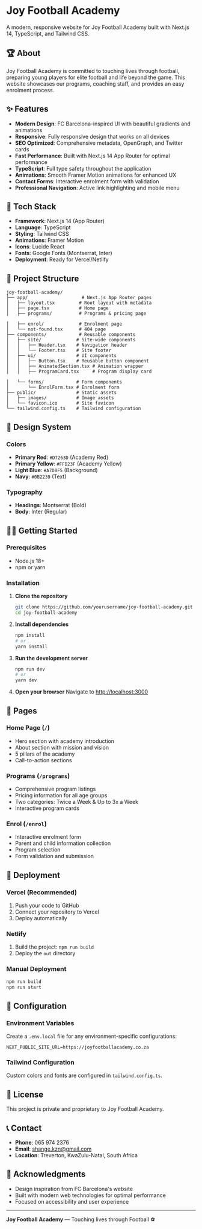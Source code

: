 # Joy Football Academy

A modern, responsive website for Joy Football Academy built with Next.js 14, TypeScript, and Tailwind CSS.

## 🏆 About

Joy Football Academy is committed to touching lives through football, preparing young players for elite football and life beyond the game. This website showcases our programs, coaching staff, and provides an easy enrolment process.

## ✨ Features

- **Modern Design**: FC Barcelona-inspired UI with beautiful gradients and animations
- **Responsive**: Fully responsive design that works on all devices
- **SEO Optimized**: Comprehensive metadata, OpenGraph, and Twitter cards
- **Fast Performance**: Built with Next.js 14 App Router for optimal performance
- **TypeScript**: Full type safety throughout the application
- **Animations**: Smooth Framer Motion animations for enhanced UX
- **Contact Forms**: Interactive enrolment form with validation
- **Professional Navigation**: Active link highlighting and mobile menu

## 🚀 Tech Stack

- **Framework**: Next.js 14 (App Router)
- **Language**: TypeScript
- **Styling**: Tailwind CSS
- **Animations**: Framer Motion
- **Icons**: Lucide React
- **Fonts**: Google Fonts (Montserrat, Inter)
- **Deployment**: Ready for Vercel/Netlify

## 📁 Project Structure

```
joy-football-academy/
├── app/                    # Next.js App Router pages
│   ├── layout.tsx         # Root layout with metadata
│   ├── page.tsx           # Home page
│   ├── programs/          # Programs & pricing page

│   ├── enrol/             # Enrolment page
│   └── not-found.tsx      # 404 page
├── components/            # Reusable components
│   ├── site/             # Site-wide components
│   │   ├── Header.tsx    # Navigation header
│   │   └── Footer.tsx    # Site footer
│   ├── ui/               # UI components
│   │   ├── Button.tsx    # Reusable button component
│   │   ├── AnimatedSection.tsx # Animation wrapper
│   │   ├── ProgramCard.tsx     # Program display card

│   └── forms/            # Form components
│       └── EnrolForm.tsx # Enrolment form
├── public/               # Static assets
│   ├── images/           # Image assets
│   └── favicon.ico       # Site favicon
└── tailwind.config.ts    # Tailwind configuration
```

## 🎨 Design System

### Colors
- **Primary Red**: `#D7263D` (Academy Red)
- **Primary Yellow**: `#FFD23F` (Academy Yellow)
- **Light Blue**: `#A7D8F5` (Background)
- **Navy**: `#0B2239` (Text)

### Typography
- **Headings**: Montserrat (Bold)
- **Body**: Inter (Regular)

## 🏃‍♂️ Getting Started

### Prerequisites
- Node.js 18+ 
- npm or yarn

### Installation

1. **Clone the repository**
   ```bash
   git clone https://github.com/yourusername/joy-football-academy.git
   cd joy-football-academy
   ```

2. **Install dependencies**
   ```bash
   npm install
   # or
   yarn install
   ```

3. **Run the development server**
   ```bash
   npm run dev
   # or
   yarn dev
   ```

4. **Open your browser**
   Navigate to [http://localhost:3000](http://localhost:3000)

## 📱 Pages

### Home Page (`/`)
- Hero section with academy introduction
- About section with mission and vision
- 5 pillars of the academy
- Call-to-action sections

### Programs (`/programs`)
- Comprehensive program listings
- Pricing information for all age groups
- Two categories: Twice a Week & Up to 3x a Week
- Interactive program cards



### Enrol (`/enrol`)
- Interactive enrolment form
- Parent and child information collection
- Program selection
- Form validation and submission

## 🚀 Deployment

### Vercel (Recommended)
1. Push your code to GitHub
2. Connect your repository to Vercel
3. Deploy automatically

### Netlify
1. Build the project: `npm run build`
2. Deploy the `out` directory

### Manual Deployment
```bash
npm run build
npm run start
```

## 🔧 Configuration

### Environment Variables
Create a `.env.local` file for any environment-specific configurations:

```env
NEXT_PUBLIC_SITE_URL=https://joyfootballacademy.co.za
```

### Tailwind Configuration
Custom colors and fonts are configured in `tailwind.config.ts`.

## 📄 License

This project is private and proprietary to Joy Football Academy.

## 📞 Contact

- **Phone**: 065 974 2376
- **Email**: shange.kzn@gmail.com
- **Location**: Treverton, KwaZulu-Natal, South Africa

## 🙏 Acknowledgments

- Design inspiration from FC Barcelona's website
- Built with modern web technologies for optimal performance
- Focused on accessibility and user experience

---

**Joy Football Academy** — Touching lives through Football ⚽
